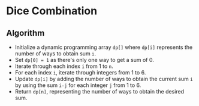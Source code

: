 # Dice Combination

## Algorithm
- Initialize a dynamic programming array `dp[]` where `dp[i]` represents the number of ways to obtain sum `i`.
- Set `dp[0] = 1` as there's only one way to get a sum of 0.
- Iterate through each index `i` from 1 to `n`.
- For each index `i`, iterate through integers from 1 to 6.
- Update `dp[i]` by adding the number of ways to obtain the current sum `i` by using the sum `i-j` for each integer `j` from 1 to 6.
- Return `dp[n]`, representing the number of ways to obtain the desired sum.
